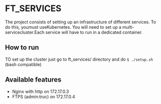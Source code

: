 # FT_SERVICES

The project consists of setting up an infrastructure of different services. To do this, youmust useKubernetes. You will need to set up a multi-servicecluster.Each service will have to run in a dedicated container.

## How to run

TO set up the cluster just go to ft_services/ directory and  do `$ ./setup.sh` (bash compatible)

## Available features

* Nginx with http on 172.17.0.3
* FTPS (admin:truc) on 172.17.0.4